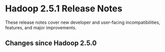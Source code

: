 # Hadoop  2.5.1 Release Notes

These release notes cover new developer and user-facing incompatibilities, features, and major improvements.

## Changes since Hadoop 2.5.0



